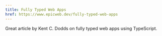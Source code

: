 ```yaml
---
title: Fully Typed Web Apps
href: https://www.epicweb.dev/fully-typed-web-apps
---
```


Great article by Kent C. Dodds on fully typed web apps using TypeScript.
